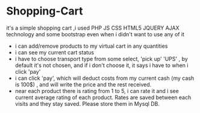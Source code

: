 # Shopping-Cart
it's a simple shopping cart ,i used PHP JS CSS HTML5 JQUERY AJAX technology and some bootstrap even when i didn't want to use any of it

- i can add/remove products to my virtual cart in any quantities
- i can see my current cart status
- i have to choose transport type from some select, 'pick up'  'UPS' , by default it's not chosen, and if i don't
choose it, it says i have to when i click 'pay'
- i can click 'pay', which will deduct costs from my current cash (my cash is 100$) , and will write the price and the rest
received.
- near each product there is rating from 1 to 5, i can rate it and i see current average rating of each product. Rates are saved
between each visits and they stay saved. Please store them in Mysql DB.


